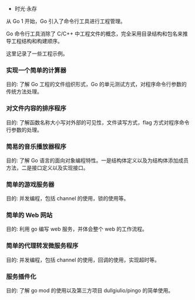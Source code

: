 
* 时光·永存

从 Go 1 开始，Go 引入了命令行工具进行工程管理。

Go 命令行工具消除了 C/C++ 中工程文件的概念，完全采用目录结构和包名来推导工程结构和构建顺序。

这里记录了一些工程示例。

### 实现一个简单的计算器

目的: 了解 Go 工程的文件组织形式，Go 的单元测试方式，对程序命令行参数的传统方法处理。


### 对文件内容的排序程序

目的: 了解函数名称大小写对外部的可见性，文件读写方式，flag 方式对程序命令行参数的处理。


### 简易的音乐播放器程序

目的: 了解 Go 语言的面向对象编程特性。一是结构体定义以及为结构体添加成员方法，二是接口定义以及实现接口。


### 简单的游戏服务器

目的: 并发编程，包括 channel 的使用，锁的使用等。


### 简单的 Web 网站

目的: 利用 go 编写 web 服务，并体会整个 web 的工作流程。


### 简单的代理转发微服务程序

目的: 并发编程，包括 channel 的使用，回调的使用，实现超时等。


### 服务插件化

目的: 了解 go mod 的使用以及第三方项目 dullgiulio/pingo 的简单使用。
